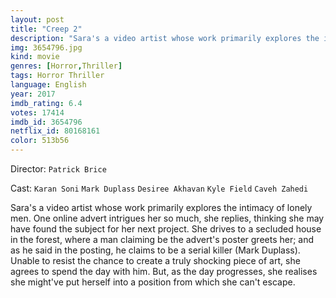 ```yaml
---
layout: post
title: "Creep 2"
description: "Sara's a video artist whose work primarily explores the intimacy of lonely men. One online advert intrigues her so much, she replies, thinking she may have found the subject for her next project. She drives to a secluded house in the forest, where a man claiming be the advert's poster greets her; and as he said in the posting, he claims to be a serial killer (Mark Duplass). Unable to resist the chance to create a truly shocking piece of art, she agrees to spend the day with him. But, as the day progresses, she realises.."
img: 3654796.jpg
kind: movie
genres: [Horror,Thriller]
tags: Horror Thriller 
language: English
year: 2017
imdb_rating: 6.4
votes: 17414
imdb_id: 3654796
netflix_id: 80168161
color: 513b56
---
```

Director: `Patrick Brice`  

Cast: `Karan Soni` `Mark Duplass` `Desiree Akhavan` `Kyle Field` `Caveh Zahedi` 

Sara's a video artist whose work primarily explores the intimacy of lonely men. One online advert intrigues her so much, she replies, thinking she may have found the subject for her next project. She drives to a secluded house in the forest, where a man claiming be the advert's poster greets her; and as he said in the posting, he claims to be a serial killer (Mark Duplass). Unable to resist the chance to create a truly shocking piece of art, she agrees to spend the day with him. But, as the day progresses, she realises she might've put herself into a position from which she can't escape.